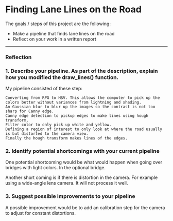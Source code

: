 # **Finding Lane Lines on the Road**

The goals / steps of this project are the following:
* Make a pipeline that finds lane lines on the road
* Reflect on your work in a written report


[//]: # (Image References)

[image1]: ./examples/grayscale.jpg "Grayscale"

---

### Reflection

### 1. Describe your pipeline. As part of the description, explain how you modified the draw_lines() function.

My pipeline consisted of these step:

    Converting from RPG to HSV. This allows the computer to pick up the colors better without variances from lightning and shading.
    An Gaussian blur to blur up the images so the contrast is not too sharp for Canny edge.
    Canny edge detection to pickup edges to make lines using hough transform.
    Filter color to only pick up white and yellow.
    Defining a region of interest to only look at where the road usually is but distorted to the camera view.
    Finally the hough transform makes lines of the edges.






### 2. Identify potential shortcomings with your current pipeline


One potential shortcoming would be what would happen when going over bridges with light colors. In the optional bridge.

Another short coming is if there is distortion in the camera. For example using a wide-angle lens camera. It will not process it well.  


### 3. Suggest possible improvements to your pipeline

A possible improvement would be to add an calibration step for the camera to adjust for constant distortions.
